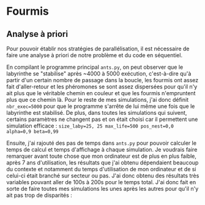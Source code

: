 # Fourmis


## Analyse à priori
Pour pouvoir établir nos stratégies de parallélisation, il est nécessaire de faire une analyse à priori de notre problème et du code en séquentiel. 

En compilant le programme principal `ants.py`, on peut observer que le labyrinthe se "stabilise" après ~4000 à 5000 exécution, c'est-à-dire qu'à partir d'un certain nombre de passage dans la boucle, les fourmis ont assez fait d'aller-retour et les phéromones se sont assez dispersées pour qu'il n'y ait plus que le véritable chemin en couleur et que les fourmis n'empruntent plus que ce chemin là. 
Pour le reste de mes simulations, j'ai donc définit `nbr_exec=5000` pour que le programme s'arrête de lui même une fois que le labyrinthe est stabilisé.
De plus, dans toutes les simulations qui suivent, certains paramètres ne changent pas et on était choisi car il permettent une simulation efficace :
`size_laby=25, 25
max_life=500
pos_nest=0,0
alpha=0,9
beta=0,99`

Ensuite, j'ai rajouté des pas de temps dans `ants.py` pour pouvoir calculer le temps de calcul et temps d'affichage à chaque simulation. 
Je voudrais faire remarquer avant toute chose que mon ordinateur est de plus en plus faible, après 7 ans d'utilisation, les résultats que j'ai obtenu dépendaient beaucoup du contexte et notamment du temps d'utilisation de mon ordinateur et de si celui-ci était branché sur secteur ou pas. J'ai donc obtenu des résultats très variables pouvant aller de 100s à 200s pour le temps total.
J'ai donc fait en sorte de faire toutes mes simulations les unes après les autres pour qu'il n'y ait pas trop de disparités : 



